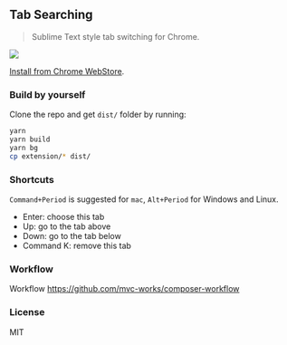 
Tab Searching
------

> Sublime Text style tab switching for Chrome.

![](https://pbs.twimg.com/media/D3YyE6PUYAIboT4.jpg:large)

[Install from Chrome WebStore](https://chrome.google.com/webstore/detail/tab-searching/mghfpkfegmeanpcabcmiipiknkegjnkd).

### Build by yourself

Clone the repo and get `dist/` folder by running:

```bash
yarn
yarn build
yarn bg
cp extension/* dist/
```

### Shortcuts

`Command+Period` is suggested for `mac`, `Alt+Period` for Windows and Linux.

* Enter: choose this tab
* Up: go to the tab above
* Down: go to the tab below
* Command K: remove this tab

### Workflow

Workflow https://github.com/mvc-works/composer-workflow

### License

MIT
